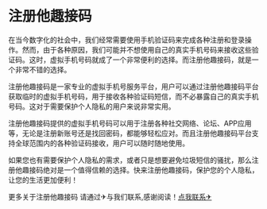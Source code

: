 # 注册他趣接码

在当今数字化的社会中，我们经常需要使用手机验证码来完成各种注册和登录操作。然而，由于各种原因，我们可能并不想使用自己的真实手机号码来接收这些验证码。这时，虚拟手机号码就成了一个非常便利的选择。而注册他趣接码，就是一个非常不错的选择。

注册他趣接码是一家专业的虚拟手机号服务平台，用户可以通过注册他趣接码平台获取临时的虚拟手机号码，用于接收各种验证码短信，而不必暴露自己的真实手机号码。这对于需要保护个人隐私的用户来说非常实用。

注册他趣接码提供的虚拟手机号码可以用于注册各种社交网络、论坛、APP应用等，无论是注册新账号还是找回密码，都能够轻松应对。而且注册他趣接码平台支持全球范围内的各种验证码接收，用户可以随时随地使用。

如果您也有需要保护个人隐私的需求，或者只是想要避免垃圾短信的骚扰，那么注册他趣接码绝对是一个值得信赖的选择。快来注册他趣接码，保护您的个人隐私，让您的生活更加便利！

更多关于注册他趣接码 请通过✈与我们联系,感谢阅读！[点我联系✈](https://auth.G208.com)